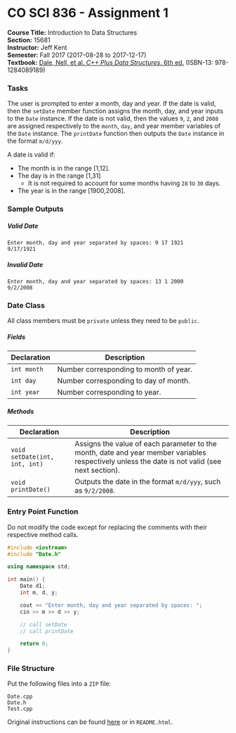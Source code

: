 # CO SCI 836 - Assignment 1
**Course Title:** Introduction to Data Structures<br/>
**Section:** 15681<br/>
**Instructor:** Jeff Kent<br/>
**Semester:** Fall 2017 (2017-08-28 to 2017-12-17)<br/>
**Textbook:** [Dale, Nell, et al. _C++ Plus Data Structures_. 6th ed.](http://www.jblearning.com/catalog/9781284089189/) (ISBN-13: 978-1284089189)

### Tasks
The user is prompted to enter a month, day and year. If the date is valid, then the `setDate` member function assigns the month, day, and year inputs to the `Date` instance. If the date is not valid, then the values `9`, `2`, and `2008` are assigned respectively to the `month`, `day`, and year member variables of the `Date` instance. The `printDate` function then outputs the `Date` instance in the format `m/d/yyy`.

A date is valid if:
* The month is in the range \[1,12].
* The day is in the range \[1,31]
    * It is not required to account for some months having `28` to `30` days.
* The year is in the range \[1900,2008].

### Sample Outputs
##### Valid Date
```
Enter month, day and year separated by spaces: 9 17 1921
9/17/1921
```

##### Invalid Date
```
Enter month, day and year separated by spaces: 13 1 2000
9/2/2008
```

### Date Class
All class members must be `private` unless they need to be `public`.

##### Fields
| Declaration | Description                            |
|-------------|----------------------------------------|
| `int month` | Number corresponding to month of year. |
| `int day`   | Number corresponding to day of month.  |
| `int year`  | Number corresponding to year.          |

##### Methods
| Declaration                   | Description                                                                                                                                    |
|-------------------------------|------------------------------------------------------------------------------------------------------------------------------------------------|
| `void setDate(int, int, int)` | Assigns the value of each parameter to the month, date and year member variables respectively unless the date is not valid (see next section). |
| `void printDate()`            | Outputs the date in the format `m/d/yyy`, such as `9/2/2008`.                                                                               |

### Entry Point Function
Do not modify the code except for replacing the comments with their respective method calls.

```cpp
#include <iostream>
#include "Date.h"

using namespace std;

int main() {
    Date d1;
    int m, d, y;

    cout << "Enter month, day and year separated by spaces: ";
    cin >> m >> d >> y;

    // call setDate
    // call printDate

    return 0;
}
```

### File Structure
Put the following files into a `ZIP` file:
```
Date.cpp
Date.h
Test.cpp
```

Original instructions can be found [here](https://www.genghiskhent.com/jak/836/assignments/836a1.html) or in `README.html`.

